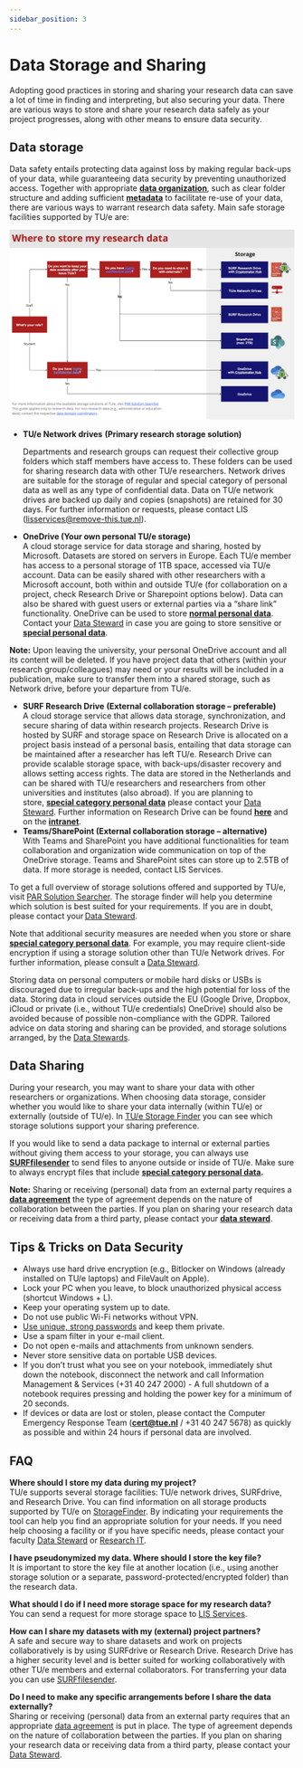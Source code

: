```yaml
---
sidebar_position: 3
---
```


# Data Storage and Sharing

Adopting good practices in storing and sharing your research data can save a lot of time in finding and interpreting, but also securing your data. There are various ways to store and share your research data safely as your project progresses, along with other means to ensure data security.

## Data storage 

Data safety entails protecting data against loss by making regular back-ups of your data, while guaranteeing data security by preventing unauthorized access. Together with appropriate [**data organization**](https://www.tue.nl/en/our-university/library/library-for-researchers-and-phds/research-data-management/rdm-themes/data-organization), such as clear folder structure and adding sufficient [**metadata**](https://www.tue.nl/en/our-university/library/library-for-researchers-and-phds/research-data-management/rdm-themes/documentation-and-metadata) to facilitate re-use of your data, there are various ways to warrant research data safety. Main safe storage facilities supported by TU/e are:

[![Where to store my data flowchart](storage-flowchart.jpg)](https://assets.w3.tue.nl/w/fileadmin/LIS/Library/SURFdrive%20-%20Storage%20Flowchartv2.pdf)

- **TU/e Network drives** **(Primary research storage solution)**

  Departments and research groups can request their collective group folders which staff members have access to. These folders can be used for sharing research data with other TU/e researchers. Network drives are suitable for the storage of regular and special category of personal data as well as any type of confidential data. Data on TU/e network drives are backed up daily and copies (snapshots) are retained for 30 days. For further information or requests, please contact LIS ([lisservices@remove-this.tue.nl](https://www.tue.nl/en/our-university/library/library-for-researchers-and-phds/research-data-management/rdm-themes/data-storage-and-sharing#)).

- **OneDrive (Your own personal TU/e storage)**  
  A cloud storage service for data storage and sharing, hosted by Microsoft. Datasets are stored on servers in Europe. Each TU/e member has access to a personal storage of 1TB space, accessed via TU/e account. Data can be easily shared with other researchers with a Microsoft account, both within and outside TU/e (for collaboration on a project, check Research Drive or Sharepoint options below). Data can also be shared with guest users or external parties via a “share link” functionality. OneDrive can be used to store **[normal personal data](https://tue.atlassian.net/servicedesk/customer/portal/3/article/2641100840)**. Contact your [Data Steward](/docs/contact.md) in case you are going to store sensitive or **[special personal data](https://tue.atlassian.net/servicedesk/customer/portal/3/article/2641100840)**.

**Note:** Upon leaving the university, your personal OneDrive account and all its content will be deleted. If you have project data that others (within your research group/colleagues) may need or your results will be included in a publication, make sure to transfer them into a shared storage, such as Network drive, before your departure from TU/e.

- **SURF Research Drive** **(External collaboration storage – preferable)**  
  A cloud storage service that allows data storage, synchronization, and secure sharing of data within research projects. Research Drive is hosted by SURF and storage space on Research Drive is allocated on a project basis instead of a personal basis, entailing that data storage can be maintained after a researcher has left TU/e. Research Drive can provide scalable storage space, with back-ups/disaster recovery and allows setting access rights. The data are stored in the Netherlands and can be shared with TU/e researchers and researchers from other universities and institutes (also abroad). If you are planning to store, **[special category personal data](https://tue.atlassian.net/servicedesk/customer/portal/3/article/2641100840)** please contact your [Data Steward](/docs/contact.md). Further information on Research Drive can be found [**here**](https://wiki.surfnet.nl/display/RDRIVE/) and on the [**intranet**](https://tuenl.sharepoint.com/sites/IMSServicecatalogue/SitePages/10.1%20Research%20Data%20Management.aspx).
- **Teams/SharePoint (External collaboration storage – alternative)**  
  With Teams and SharePoint you have additional functionalities for team collaboration and organization wide communication on top of the OneDrive storage. Teams and SharePoint sites can store up to 2.5TB of data. If more storage is needed, contact LIS Services.

To get a full overview of storage solutions offered and supported by TU/e, visit [PAR Solution Searcher](https://openpar.pages.tue.nl/solution-searcher/category-storage.html). The storage finder will help you determine which solution is best suited for your requirements. If you are in doubt, please contact your [Data Steward](/docs/contact.md).

Note that additional security measures are needed when you store or share **[special category personal data](https://tue.atlassian.net/servicedesk/customer/portal/3/article/2641100840)**. For example, you may require client-side encryption if using a storage solution other than TU/e Network drives. For further information, please consult a [Data Steward](/docs/contact.md).

Storing data on personal computers or mobile hard disks or USBs is discouraged due to irregular back-ups and the high potential for loss of the data. Storing data in cloud services outside the EU (Google Drive, Dropbox, iCloud or private (i.e., without TU/e credentials) OneDrive) should also be avoided because of possible non-compliance with the GDPR. Tailored advice on data storing and sharing can be provided, and storage solutions arranged, by the [Data Stewards](/docs/contact.md).

## Data Sharing 

During your research, you may want to share your data with other researchers or organizations. When choosing data storage, consider whether you would like to share your data internally (within TU/e) or externally (outside of TU/e). In [TU/e Storage Finder](https://research-it.pages.tue.nl/solution-searcher/category-storage.html) you can see which storage solutions support your sharing preference.

If you would like to send a data package to internal or external parties without giving them access to your storage, you can always use [**SURFfilesender**](https://www.surf.nl/en/surffilesender-send-large-files-securely-and-encrypted) to send files to anyone outside or inside of TU/e. Make sure to always encrypt files that include **[special category personal data](https://tue.atlassian.net/servicedesk/customer/portal/3/article/2641100840).**

**Note:** Sharing or receiving (personal) data from an external party requires a [**data agreement**](https://tuenl.sharepoint.com/sites/intranet-privacy-security/SitePages/agreements.aspx) the type of agreement depends on the nature of collaboration between the parties. If you plan on sharing your research data or receiving data from a third party, please contact your [**data steward**](https://www.tue.nl/en/our-university/library/library-for-researchers-and-phds/research-data-management/contact-a-data-steward).

## Tips & Tricks on Data Security 

- Always use hard drive encryption (e.g., Bitlocker on Windows (already installed on TU/e laptops) and FileVault on Apple).
- Lock your PC when you leave, to block unauthorized physical access (shortcut Windows + L).
- Keep your operating system up to date.
- Do not use public Wi-Fi networks without VPN.
- [Use unique, strong passwords](https://my.norton.com/extspa/passwordmanager?path=pwd-gen) and keep them private.
- Use a spam filter in your e-mail client.
- Do not open e-mails and attachments from unknown senders.
- Never store sensitive data on portable USB devices.
- If you don’t trust what you see on your notebook, immediately shut down the notebook, disconnect the network and call Information Management & Services (+31 40 247 2000) - A full shutdown of a notebook requires pressing and holding the power key for a minimum of 20 seconds.
- If devices or data are lost or stolen, please contact the Computer Emergency Response Team ([**cert@tue.nl**](https://www.tue.nl/en/our-university/library/library-for-researchers-and-phds/research-data-management/rdm-themes/data-storage-and-sharing) / +31 40 247 5678) as quickly as possible and within 24 hours if personal data are involved.

## FAQ

**Where should I store my data during my project?**  
TU/e supports several storage facilities: TU/e network drives, SURFdrive, and Research Drive. You can find information on all storage products supported by TU/e on [StorageFinder](https://research-it.pages.tue.nl/storage-finder/). By indicating your requirements the tool can help you find an appropriate solution for your needs. If you need help choosing a facility or if you have specific needs, please contact your faculty [Data Steward](/docs/contact) or [Research IT](https://tuenl.sharepoint.com/sites/intranet-LIS/SitePages/Research-IT.aspx).

**I have pseudonymized my data. Where should I store the key file?**  
It is important to store the key file at another location (i.e., using another storage solution or a separate, password-protected/encrypted folder) than the research data.

**What should I do if I need more storage space for my research data?**  
You can send a request for more storage space to [LIS Services](https://www.tue.nl/en/our-university/library/library-for-researchers-and-phds/research-data-management/rdm-themes/data-storage-and-sharing#).

**How can I share my datasets with my (external) project partners?**  
A safe and secure way to share datasets and work on projects collaboratively is by using SURFdrive or Research Drive. Research Drive has a higher security level and is better suited for working collaboratively with other TU/e members and external collaborators. For transferring your data you can use [SURFfilesender](https://www.surf.nl/en/surffilesender-send-large-files-securely-and-encrypted).

**Do I need to make any specific arrangements before I share the data externally?**  
Sharing or receiving (personal) data from an external party requires that an appropriate [data agreement](https://tuenl.sharepoint.com/sites/intranet-privacy-security/SitePages/agreements.aspx) is put in place. The type of agreement depends on the nature of collaboration between the parties. If you plan on sharing your research data or receiving data from a third party, please contact your [Data Steward](/docs/contact.md).
